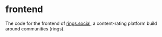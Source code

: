 # frontend

The code for the frontend of [rings.social](https://rings.social),
a content-rating platform build around communities (rings).